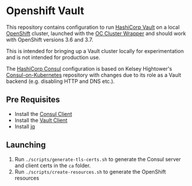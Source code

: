 # Openshift Vault

This repository contains configuration to run [HashiCorp Vault](https://www.vaultproject.io/) on a local 
[OpenShift](https://www.openshift.com/) cluster, launched with the 
[OC Cluster Wrapper](https://github.com/openshift-evangelists/oc-cluster-wrapper) and should work with OpenShift 
versions 3.6 and 3.7.

This is intended for bringing up a Vault cluster locally for experimentation and is not intended for production use.

The [HashiCorp Consul](https://www.consul.io/) configuration is based on Kelsey Hightower's 
[Consul-on-Kubernetes](https://github.com/kelseyhightower/consul-on-kubernetes) repository with changes due to its role
as a Vault backend (e.g. disabling HTTP and DNS etc.).

## Pre Requisites

* Install the [Consul Client](https://www.consul.io/downloads.html)
* Install the [Vault Client](https://www.vaultproject.io/downloads.html)
* Install [jq](https://stedolan.github.io/jq/)

## Launching

1.  Run `./scripts/generate-tls-certs.sh` to generate the Consul server and client certs in the `ca` folder.
2.  Run `./scripts/create-resources.sh` to generate the OpenShift resources
